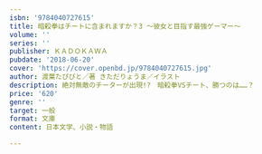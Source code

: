 ```yaml
---
isbn: '9784040727615'
title: 暗殺拳はチートに含まれますか？3 ～彼女と目指す最強ゲーマー～
volume: ''
series: ''
publisher: ＫＡＤＯＫＡＷＡ
pubdate: '2018-06-20'
cover: 'https://cover.openbd.jp/9784040727615.jpg'
author: 渡葉たびびと／著 きただりょうま／イラスト
description: 絶対無敵のチーターが出現!?　暗殺拳VSチート、勝つのは……？
price: '620'
genre: ''
target: 一般
format: 文庫
content: 日本文学、小説・物語

---
```

